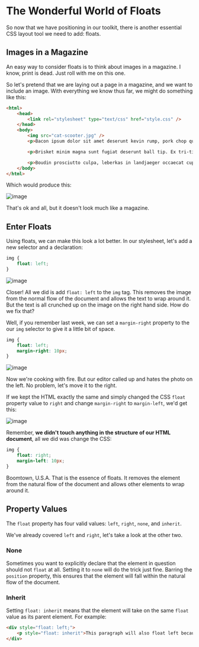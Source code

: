 # The Wonderful World of Floats

So now that we have positioning in our toolkit, there is another essential CSS layout tool we need to add: floats.

## Images in a Magazine

An easy way to consider floats is to think about images in a magazine. I know, print is dead. Just roll with me on this one.

So let's pretend that we are laying out a page in a magazine, and we want to include an image. With everything we know thus far, we might do something like this:

```html
<html>
	<head>
		<link rel="stylesheet" type="text/css" href="style.css" />
	</head>
	<body>
		<img src="cat-scooter.jpg" />
		<p>Bacon ipsum dolor sit amet deserunt kevin rump, pork chop qui in commodo consequat eu. Pig hamburger flank shank, in enim shankle. In meatloaf salami, do tenderloin et in leberkas pastrami pork belly elit. Nisi chuck brisket anim.</p>

		<p>Brisket minim magna sunt fugiat deserunt ball tip. Ex tri-tip tenderloin, turducken biltong anim cow shankle swine nulla. Pork short ribs doner pariatur, et irure incididunt turducken spare ribs do excepteur ea swine. Tempor fugiat tail drumstick meatball, cupidatat bacon adipisicing biltong enim. Short ribs frankfurter labore enim pig sunt ribeye flank leberkas eu dolor ullamco. Eiusmod minim kevin nulla filet mignon t-bone.</p>

		<p>Boudin prosciutto culpa, leberkas in landjaeger occaecat cupidatat meatball irure. Salami velit strip steak, occaecat ad sirloin sed chicken. Ea tri-tip magna ut shankle consequat meatloaf laborum jerky voluptate. Porchetta et id qui venison sirloin short ribs sed non shank reprehenderit minim ut pastrami.</p>
	</body>
</html>
```

Which would produce this:

![image](http://i.imgur.com/iRtNxmk.png)

That's ok and all, but it doesn't look much like a magazine.

## Enter Floats

Using floats, we can make this look a lot better. In our stylesheet, let's add a new selector and a declaration:

```css
img {
	float: left;
}
```

![image](http://i.imgur.com/2ewd1kn.png)

Closer! All we did is add `float: left` to the `img` tag. This removes the image from the normal flow of the document and allows the text to wrap around it. But the text is all crunched up on the image on the right hand side. How do we fix that?

Well, if you remember last week, we can set a `margin-right` property to the our `img` selector to give it a little bit of space.

```css
img {
	float: left;
	margin-right: 10px;
}
```

![image](http://i.imgur.com/FAWlqEV.png)

Now we're cooking with fire. But our editor called up and hates the photo on the left. No problem, let's move it to the right. 

If we kept the HTML exactly the same and simply changed the CSS `float` property value to `right` and change `margin-right` to `margin-left`, we'd get this:

![image](http://i.imgur.com/hB18MXO.png)

Remember, **we didn't touch anything in the structure of our HTML document**, all we did was change the CSS:

```css
img {
	float: right;
	margin-left: 10px;
}
```

Boomtown, U.S.A. That is the essence of floats. It removes the element from the natural flow of the document and allows other elements to wrap around it.

## Property Values

The `float` property has four valid values: `left`, `right`, `none`, and `inherit`.

We've already covered `left` and `right`, let's take a look at the other two.

### None

Sometimes you want to explicitly declare that the element in question should not `float` at all. Setting it to `none` will do the trick just fine. Barring the `position` property, this ensures that the element will fall within the natural flow of the document.

### Inherit

Setting `float: inherit` means that the element will take on the same `float` value as its parent element. For example:

```html
<div style="float: left;">
	<p style="float: inherit">This paragraph will also float left because the parent div floats left.</p>
</div>
```